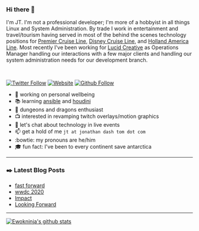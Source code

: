 ### Hi there :wave:

I'm JT. I'm not a professional developer; I'm more of a hobbyist in all things Linux and System Administration. By trade I work in entertainment and travel/tourism having served in most of the behind the scenes technology positions for [Premier Cruise Line][pcl], [Disney Cruise Line][dcl], and [Holland America Line][hal]. Most recently I've been working for [Lucid Creative][lucid] as Operations Manager handling our interactions with a few major clients and handling our system administration needs for our development branch.

<br>

[![Twitter Follow][twitter-icon]][twitter-url] [![Website][website-icon]][website-url] [![Github Follow][github-icon]][github-url]

* :evergreen_tree: working on personal wellbeing
* :books: learning [ansible][ansible] and [houdini][houdini]
* :crown: dungeons and dragons enthusiast
* :tv: interested in revamping twitch overlays/motion graphics
* :speech_balloon: let's chat about technology in live events
* :mailbox: get a hold of me `jt at jonathan dash tom dot com`
* :bowtie: my pronouns are he/him
* :mortar_board: fun fact: I've been to every continent save antarctica

---

### :black_nib: Latest Blog Posts

<!-- BLOG-POST-LIST:START -->
- [fast forward](https://jonathan-tom.com/ramblings/2020/7/12/fast-forward)
- [wwdc 2020](https://jonathan-tom.com/ramblings/2020/6/22/wwdc-2020)
- [Impact](https://jonathan-tom.com/ramblings/2020/5/3/impact)
- [Looking Forward](https://jonathan-tom.com/ramblings/2020/4/27/asednpjru6xary1m4sjcy3jfppg1ym)
<!-- BLOG-POST-LIST:END -->

---

[![Ewokninja's github stats](https://github-readme-stats.vercel.app/api?username=ewokninja&count_private=true&show_icons=true&theme=dracula)](https://github.com/anuraghazra/github-readme-stats)

<!-- link definitions -->

[pcl]:https://en.wikipedia.org/wiki/Premier_Cruise_Line
[dcl]:https://disneycruise.disney.go.com/
[hal]:https://www.hollandamerica.com/
[lucid]:http://lucid.rocks/
[ansible]:https://www.ansible.com/
[houdini]:https://www.sidefx.com/

<!-- links to your social media accounts -->

[website-url]: https://www.jonathan-tom.com
[twitter-url]: https://www.twitter.com/ewokninja
[github-url]: https://www.github.com/ewokninja

<!-- links to social media icons -->

[website-icon]: https://img.shields.io/website?down_message=offline&logo=squarespace&style=for-the-badge&up_message=online&url=https%3A%2F%2Fwww.jonathan-tom.com 
[twitter-icon]: https://img.shields.io/twitter/follow/ewokninja?color=1DA1F2&logo=twitter&style=for-the-badge
[github-icon]: https://img.shields.io/github/followers/ewokninja?color=181717&logo=github&style=for-the-badge
